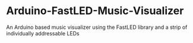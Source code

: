 # Arduino-FastLED-Music-Visualizer
An Arduino based music visualizer using the FastLED library and a strip of individually addressable LEDs
